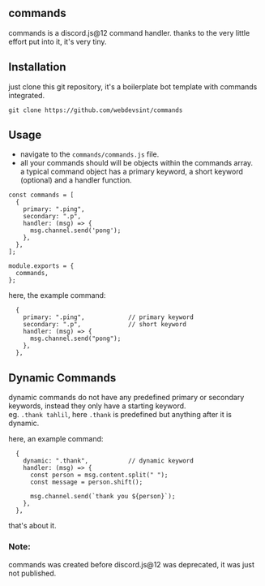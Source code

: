 ## commands
commands is a discord.js@12 command handler.
thanks to the very little effort put into it, it's very tiny.

## Installation
just clone this git repository, it's a boilerplate bot template with commands integrated.
```
git clone https://github.com/webdevsint/commands
```

## Usage
- navigate to the `commands/commands.js` file. <br>
- all your commands should will be objects within the commands array. <br>
a typical command object has a primary keyword, a short keyword (optional) and a handler function. 

```
const commands = [
  {
    primary: ".ping",
    secondary: ".p",
    handler: (msg) => {
      msg.channel.send('pong');
    },
  },
];

module.exports = {
  commands,
};
```
here, the example command:

```
  {
    primary: ".ping",            // primary keyword
    secondary: ".p",             // short keyword
    handler: (msg) => {
      msg.channel.send("pong");
    },
  },
```
## Dynamic Commands
dynamic commands do not have any predefined primary or secondary keywords, instead they only have a starting keyword. <br>
eg. `.thank tahlil`, here `.thank` is predefined but anything after it is dynamic.

here, an example command:

```
  {
    dynamic: ".thank",           // dynamic keyword
    handler: (msg) => {
      const person = msg.content.split(" ");
      const message = person.shift();
      
      msg.channel.send(`thank you ${person}`);
    },
  },
```

that's about it.

### Note: 
commands was created before discord.js@12 was deprecated, it was just not published.
